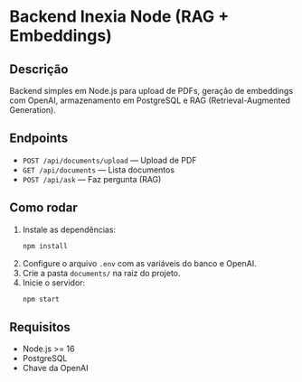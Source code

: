 # Backend Inexia Node (RAG + Embeddings)

## Descrição
Backend simples em Node.js para upload de PDFs, geração de embeddings com OpenAI, armazenamento em PostgreSQL e RAG (Retrieval-Augmented Generation).

## Endpoints
- `POST /api/documents/upload` — Upload de PDF
- `GET /api/documents` — Lista documentos
- `POST /api/ask` — Faz pergunta (RAG)

## Como rodar
1. Instale as dependências:
   ```bash
   npm install
   ```
2. Configure o arquivo `.env` com as variáveis do banco e OpenAI.
3. Crie a pasta `documents/` na raiz do projeto.
4. Inicie o servidor:
   ```bash
   npm start
   ```

## Requisitos
- Node.js >= 16
- PostgreSQL
- Chave da OpenAI 